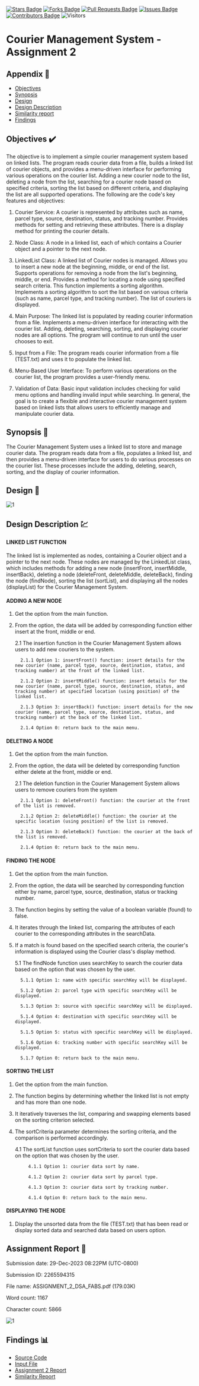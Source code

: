 [![Stars Badge](https://img.shields.io/github/stars/jjn7702/SECJ2013-DSA)](https://github.com/jjn7702/SECJ2013-DSA/Submission/Sample/stargazers)
[![Forks Badge](https://img.shields.io/github/forks/jjn7702/SECJ2013-DSA)](https://github.com/jjn7702/SECJ2013-DSA/Submission/Sample/network/members)
[![Pull Requests Badge](https://img.shields.io/github/issues-pr/jjn7702/SECJ2013-DSA)](https://github.com/jjn7702/SECJ2013-DSA/Submission/Sample/pulls)
[![Issues Badge](https://img.shields.io/github/issues/jjn7702/SECJ2013-DSA)](https://github.com/jjn7702/SECJ2013-DSA/Submission/Sample/issues)
[![Contributors Badge](https://img.shields.io/github/contributors/jjn7702/SECJ2013-DSA?color=2b9348)](https://github.com/jjn7702/SECJ2013-DSA/Submission/Sample/graphs/contributors)
![Visitors](https://api.visitorbadge.io/api/visitors?path=https%3A%2F%2Fgithub.com%2Fjjn7702%2FSECJ2013-DSA%2FSubmission%2FSample&labelColor=%23d9e3f0&countColor=%23697689&style=flat)

# Courier Management System - Assignment 2

## Appendix :red_circle:

- [Objectives](#Objectives)
- [Synopsis](#synopsis)
- [Design](#design)
- [Design Description](#designdescription)
- [Similarity report](#report)
- [Findings](#findings)

## Objectives <a name="objectives"></a> :heavy_check_mark:
   The objective is to implement a simple courier management system based on linked lists. The program reads courier data from a file, builds a linked list of courier objects, and provides a menu-driven interface for performing various operations on the courier list. Adding a new courier node to the list, deleting a node from the list, searching for a courier node based on specified criteria, sorting the list based on different criteria, and displaying the list are all supported operations.
The following are the code's key features and objectives:

1. Courier Service:
   A courier is represented by attributes such as name, parcel type, source, destination, status, and tracking number.
   Provides methods for setting and retrieving these attributes. There is a display method for printing the courier details.

2. Node Class:
   A node in a linked list, each of which contains a Courier object and a pointer to the next node.


3. LinkedList Class:
   A linked list of Courier nodes is managed. Allows you to insert a new node at the beginning, middle, or end of the list. Supports operations for removing a node from the list's beginning, middle, or end. Provides a method for locating a node using specified search criteria. This function implements a sorting algorithm. Implements a sorting algorithm to sort the list based on various criteria (such as name, parcel type, and tracking number). The list of couriers is displayed.

4. Main Purpose:
   The linked list is populated by reading courier information from a file. Implements a menu-driven interface for interacting with the courier list. Adding, deleting, searching, sorting, and displaying courier nodes are all options. The program will continue to run until the user chooses to exit.

5. Input from a File:
   The program reads courier information from a file (TEST.txt) and uses it to populate the linked list.


6. Menu-Based User Interface:
   To perform various operations on the courier list, the program provides a user-friendly menu.

7. Validation of Data:
   Basic input validation includes checking for valid menu options and handling invalid input while searching. In general, the goal is to create a flexible and interactive courier management system based on linked lists that allows users to efficiently manage and manipulate courier data.





## Synopsis <a name="synopsis"></a> 📝

The Courier Management System uses a linked list to store and manage courier data. The program reads data from a file, populates a linked list, and then provides a menu-driven interface for users to do various processes on the courier list. These processes include the adding, deleting, search, sorting, and the display of courier information.

## Design <a name="design"></a> 🎨
![1](https://github.com/jjn7702/SECJ2013-DSA/blob/main/Submission/sec04/FABS/Ass2/files/images/dsa.jpg)

## Design Description <a name="designdescription"></a> 💹

#### LINKED LIST FUNCTION

The linked list is implemented as nodes, containing a Courier object and a pointer to the next node. These nodes are managed by the LinkedList class, which includes methods for adding a new node (insertFront, insertMiddle, insertBack), deleting a node (deleteFront, deleteMiddle, deleteBack), finding the node (findNode), sorting the list (sortList), and displaying all the nodes (displayList) for the Courier Management System.

#### ADDING A NEW NODE

1. Get the option from the main function.
   
2. From the option, the data will be added by corresponding function either insert at the front, middle or end.

   2.1 The insertion function in the Courier Management System allows users to add new couriers to the system.

         2.1.1 Option 1: insertFront() function: insert details for the new courier (name, parcel type, source, destination, status, and tracking number) at the front of the linked list.

         2.1.2 Option 2: insertMiddle() function: insert details for the new courier (name, parcel type, source, destination, status, and tracking number) at specified location (using position) of the linked list.

         2.1.3 Option 3: insertBack() function: insert details for the new courier (name, parcel type, source, destination, status, and tracking number) at the back of the linked list.

         2.1.4 Option 0: return back to the main menu.



#### DELETING A NODE

1. Get the option from the main function.

2. From the option, the data will be deleted by corresponding function either delete at the front, middle or end.

   2.1 The deletion function in the Courier Management System allows users to remove couriers from the system

         2.1.1 Option 1: deleteFront() function: the courier at the front of the list is removed.

         2.1.2 Option 2: deleteMiddle() function: the courier at the specific location (using position) of the list is removed.

         2.1.3 Option 3: deleteBack() function: the courier at the back of the list is removed.

         2.1.4 Option 0: return back to the main menu.


#### FINDING THE NODE

1. Get the option from the main function.

2. From the option, the data will be searched by corresponding function either by name, parcel type, source, destination, status or tracking number.

3. The function begins by setting the value of a boolean variable (found) to false.

4. It iterates through the linked list, comparing the attributes of each courier to the corresponding attributes in the searchData.

5. If a match is found based on the specified search criteria, the courier's information is displayed using the Courier class's display method.

    5.1 The findNode function uses searchKey to search the courier data based on the option that was chosen by the user.

         5.1.1 Option 1: name with specific searchKey will be displayed.

         5.1.2 Option 2: parcel type with specific searchKey will be displayed.

         5.1.3 Option 3: source with specific searchKey will be displayed.

         5.1.4 Option 4: destination with specific searchKey will be displayed.

         5.1.5 Option 5: status with specific searchKey will be displayed.

         5.1.6 Option 6: tracking number with specific searchKey will be displayed.

         5.1.7 Option 0: return back to the main menu.



 #### SORTING THE LIST

1. Get the option from the main function.

2. The function begins by determining whether the linked list is not empty and has more than one node.

3. It iteratively traverses the list, comparing and swapping elements based on the sorting criterion selected.

4. The sortCriteria parameter determines the sorting criteria, and the comparison is performed accordingly.

      4.1 The sortList function uses sortCriteria to sort the courier data based on the option that was chosen by the user.

            4.1.1 Option 1: courier data sort by name.

            4.1.2 Option 2: courier data sort by parcel type.

            4.1.3 Option 3: courier data sort by tracking number.

            4.1.4 Option 0: return back to the main menu.

#### DISPLAYING THE NODE

1. Display the unsorted data from the file (TEST.txt) that has been read or display sorted data and searched data based on users option.


## Assignment Report <a name="report"></a> 🔔

Submission date: 29-Dec-2023 08:22PM (UTC-0800)

Submission ID: 2265594315

File name: ASSIGNMENT_2_DSA_FABS.pdf (179.03K)

Word count: 1167

Character count: 5866

![1](https://github.com/jjn7702/SECJ2013-DSA/blob/main/Submission/sec04/FABS/Ass2/files/images/REPORT.jpg)

## Findings <a name="findings"></a>📊

- [Source Code](https://github.com/jjn7702/SECJ2013-DSA/blob/main/Submission/sec04/FABS/Ass2/files/source-code/ASS2.cpp)
- [Input File](https://github.com/jjn7702/SECJ2013-DSA/blob/main/Submission/sec04/FABS/Ass2/files/source-code/TEST.txt)
- [Assignment 2 Report](https://github.com/jjn7702/SECJ2013-DSA/blob/main/Submission/sec04/FABS/Ass2/files/ASSIGNMENT%202%20DSA%20(FABS).pdf)
- [Similarity Report](https://github.com/jjn7702/SECJ2013-DSA/main/Submission/sec04/FABS/Ass2/files/ASSINGNMENT%202%20REPORT.pdf)

